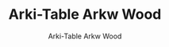 ---
designer: Pedrali R&D
description: "Arki-Table%20is%20linear%20and%20rigorous%20from%20a%20structural%20point%20of%20view%2C%20but%20at%20the%20same%20time%20versatile%20and%20designed%20for%20different%20uses.%20Table%20with%20solid%20oak%20trestle%20legs%2C%20ultra-thin%20solid%20laminate%20top%20supported%20by%20an%20extruded%20aluminium%20frame."
image_primary: img/Arki-Table_ARKW_01_zoom.jpg
image_secondary: img/Arki-Table_ARKW_02_zoom.jpg
manufacturer: Pedrali
href: https://www.pedrali.it/en/products/catalog/Table-ARKI-TABLE-ARKW-wood/
subtitle: Arki-Table Arkw Wood
title: Arki-Table Arkw Wood
image_thumb: img/Arki-Table_ARKW_cover.jpg
tags: 
  - pedrali
  - tables
category: tables
slug: /manufacturers/pedrali/tables/pedrali-r-d-arki-table-arkw-wood
---